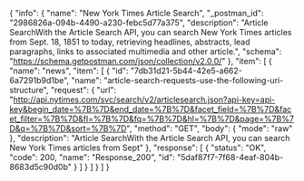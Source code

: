 {
  "info": {
    "name": "New York Times Article Search",
    "_postman_id": "2986826a-094b-4490-a230-febc5d77a375",
    "description": "Article SearchWith the Article Search API, you can search New York Times articles from Sept. 18, 1851 to today, retrieving headlines, abstracts, lead paragraphs, links to associated multimedia and other article.",
    "schema": "https://schema.getpostman.com/json/collection/v2.0.0/"
  },
  "item": [
    {
      "name": "news",
      "item": [
        {
          "id": "7db31d21-5b44-42e5-a662-6a7291b9d1be",
          "name": "article-search-requests-use-the-following-uri-structure",
          "request": {
            "url": "http://api.nytimes.com/svc/search/v2/articlesearch.json?api-key=api-key&begin_date=%7B%7D&end_date=%7B%7D&facet_field=%7B%7D&facet_filter=%7B%7D&fl=%7B%7D&fq=%7B%7D&hl=%7B%7D&page=%7B%7D&q=%7B%7D&sort=%7B%7D",
            "method": "GET",
            "body": {
              "mode": "raw"
            },
            "description": "Article SearchWith the Article Search API, you can search New York Times articles from Sept"
          },
          "response": [
            {
              "status": "OK",
              "code": 200,
              "name": "Response_200",
              "id": "5daf87f7-7f68-4eaf-804b-8683d5c90d0b"
            }
          ]
        }
      ]
    }
  ]
}